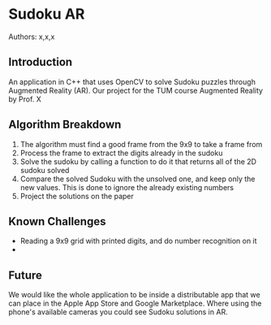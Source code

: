# Sudoku AR
Authors: x,x,x

## Introduction
An application in C++ that uses OpenCV to solve Sudoku puzzles through Augmented Reality (AR). Our project for the TUM course Augmented Reality by Prof. X

## Algorithm Breakdown
1. The algorithm must find a good frame from the 9x9 to take a frame from
2. Process the frame to extract the digits already in the sudoku
3. Solve the sudoku by calling a function to do it that returns all of the 2D sudoku solved
4. Compare the solved Sudoku with the unsolved one, and keep only the new values. This is done to ignore the already existing numbers
5. Project the solutions on the paper


## Known Challenges
- Reading a 9x9 grid with printed digits, and do number recognition on it
-

## Future
We would like the whole application to be inside a distributable app that we can place in the Apple App Store and Google Marketplace. Where using the phone's available cameras you could see Sudoku solutions in AR.
